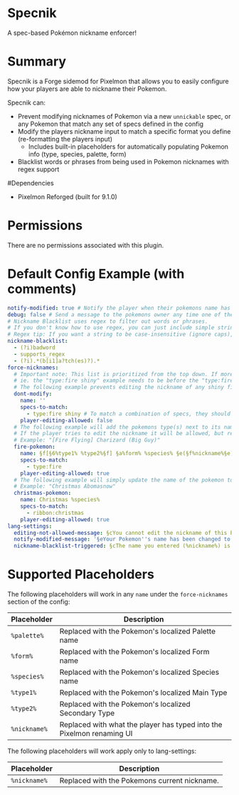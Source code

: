 # Specnik
A spec-based Pokémon nickname enforcer!

# Summary
Specnik is a Forge sidemod for Pixelmon that allows you to easily configure how your players are able to nickname their Pokemon.

Specnik can:
- Prevent modifying nicknames of Pokemon via a new `unnickable` spec, or any Pokemon that match any set of specs defined in the config
- Modify the players nickname input to match a specific format you define (re-formatting the players input)
    - Includes built-in placeholders for automatically populating Pokemon info (type, species, palette, form)
- Blacklist words or phrases from being used in Pokemon nicknames with regex support


#Dependencies
- Pixelmon Reforged (built for 9.1.0)

# Permissions
There are no permissions associated with this plugin.

# Default Config Example (with comments)
```yaml
notify-modified: true # Notify the player when their pokemons name has been modified.
debug: false # Send a message to the pokemons owner any time one of the above events is fired.
# Nickname Blacklist uses regex to filter out words or phrases.
# If you don't know how to use regex, you can just include simple strings in this list.
# Regex tip: If you want a string to be case-insensitive (ignore caps), simply add (?i) before the word.
nickname-blacklist: 
  - (?i)badword
  - supports_regex
  - (?i).*(b[i1]a?tch(es)?).* 
force-nicknames:
  # Important note: This list is prioritized from the top down. If more than one setting can match a pokemon, it will only consider the first match in this list so the order you enter things here does matter if you have any kind of overlapping.
  # ie. the "type:fire shiny" example needs to be before the "type:fire" setting, or else the latter would be the only setting to apply to both.
  # The following example prevents editing the nickname of any shiny fire-type pokemon.
  dont-modify:
    name: ''
    specs-to-match:
      - type:fire shiny # To match a combination of specs, they should be listed on one line.
    player-editing-allowed: false
  # The following example will add the pokemons type(s) next to its name if it is a fire-type Pokemon.
  # If the player tries to edit the nickname it will be allowed, but reformatted to match '%nickname%', including their custom nick.
  # Example: "[Fire Flying] Charizard (Big Guy)"
  fire-pokemon: 
    name: §f[§6%type1% %type2%§f] §a%form% %species% §e(§f%nickname%§e) # Section signs ("§") allow you to use color codes where you would normally put "&" in-game
    specs-to-match:
      - type:fire
    player-editing-allowed: true
  # The following example will simply update the name of the pokemon to "Christmas <species>" if the player tries to edit it or click "Reset", regardless of what they type.
  # Example: "Christmas Abomasnow"
  christmas-pokemon:
    name: Christmas %species%
    specs-to-match:
      - ribbon:christmas
    player-editing-allowed: true
lang-settings:
  editing-not-allowed-message: §cYou cannot edit the nickname of this Pokemon.
  notify-modified-message: '§eYour Pokemon''s name has been changed to: %nickname%'
  nickname-blacklist-triggered: §cThe name you entered (%nickname%) is not allowed.
```

# Supported Placeholders
The following placeholders will work in any `name` under the `force-nicknames` section of the config:

| Placeholder  | Description |
| ----- | ----- |
|`%palette%`|Replaced with the Pokemon's localized Palette name|
|`%form%`|Replaced with the Pokemon's localized Form name|
|`%species%`|Replaced with the Pokemon's localized Species name|
|`%type1%`|Replaced with the Pokemon's localized Main Type|
|`%type2%`|Replaced with the Pokemon's localized Secondary Type|
|`%nickname%`|Replaced with what the player has typed into the Pixelmon renaming UI|

The following placeholders will work apply only to lang-settings:

| Placeholder  | Description |
| ----- | ----- |
|`%nickname%`|Replaced with the Pokemons current nickname.|